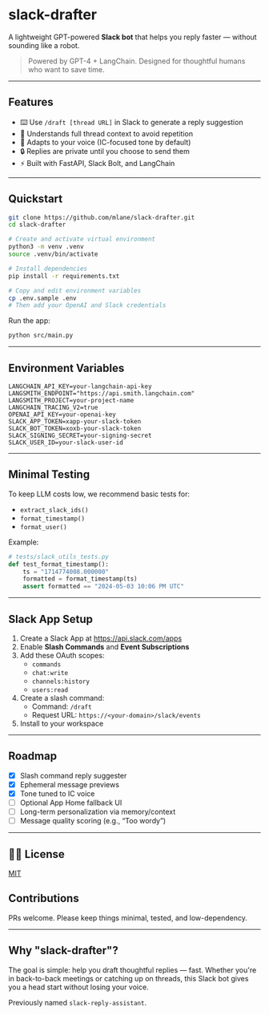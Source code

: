 # slack-drafter

A lightweight GPT-powered **Slack bot** that helps you reply faster — without sounding like a robot.

> Powered by GPT-4 + LangChain. Designed for thoughtful humans who want to save time.

---

## Features

- ⌨️ Use `/draft [thread URL]` in Slack to generate a reply suggestion
- 🧵 Understands full thread context to avoid repetition
- 🔣 Adapts to your voice (IC-focused tone by default)
- 🔒 Replies are private until you choose to send them
- ⚡ Built with FastAPI, Slack Bolt, and LangChain

---

## Quickstart

```bash
git clone https://github.com/mlane/slack-drafter.git
cd slack-drafter

# Create and activate virtual environment
python3 -m venv .venv
source .venv/bin/activate

# Install dependencies
pip install -r requirements.txt

# Copy and edit environment variables
cp .env.sample .env
# Then add your OpenAI and Slack credentials
```

Run the app:

```bash
python src/main.py
```

---

## Environment Variables

```env
LANGCHAIN_API_KEY=your-langchain-api-key
LANGSMITH_ENDPOINT="https://api.smith.langchain.com"
LANGSMITH_PROJECT=your-project-name
LANGCHAIN_TRACING_V2=true
OPENAI_API_KEY=your-openai-key
SLACK_APP_TOKEN=xapp-your-slack-token
SLACK_BOT_TOKEN=xoxb-your-slack-token
SLACK_SIGNING_SECRET=your-signing-secret
SLACK_USER_ID=your-slack-user-id
```

---

## Minimal Testing

To keep LLM costs low, we recommend basic tests for:

- `extract_slack_ids()`
- `format_timestamp()`
- `format_user()`

Example:

```python
# tests/slack_utils_tests.py
def test_format_timestamp():
    ts = "1714774008.000000"
    formatted = format_timestamp(ts)
    assert formatted == "2024-05-03 10:06 PM UTC"
```

---

## Slack App Setup

1. Create a Slack App at https://api.slack.com/apps
2. Enable **Slash Commands** and **Event Subscriptions**
3. Add these OAuth scopes:
   - `commands`
   - `chat:write`
   - `channels:history`
   - `users:read`
4. Create a slash command:
   - Command: `/draft`
   - Request URL: `https://<your-domain>/slack/events`
5. Install to your workspace

---

## Roadmap

- [x] Slash command reply suggester
- [x] Ephemeral message previews
- [x] Tone tuned to IC voice
- [ ] Optional App Home fallback UI
- [ ] Long-term personalization via memory/context
- [ ] Message quality scoring (e.g., “Too wordy”)

---

## 🧑‍💻 License

[MIT](./LICENSE)

## Contributions

PRs welcome. Please keep things minimal, tested, and low-dependency.

---

## Why "slack-drafter"?

The goal is simple: help you draft thoughtful replies — fast. Whether you're in back-to-back meetings or catching up on threads, this Slack bot gives you a head start without losing your voice.

Previously named `slack-reply-assistant`.
